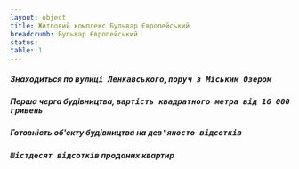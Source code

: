```yaml
---
layout: object
title: Житловий комплекс Бульвар Європейський
breadcrumb: Бульвар Європейський
status:
table: 1
---
```


##### Знаходиться по <kbd>вулиці Ленкавського</kbd>, <kbd>поруч з Міським Озером</kbd>

##### Перша черга будівництва, <kbd>вартість квадратного метра від 16 000 гривень</kbd>

##### Готовність об'єкту будівництва на <kbd>дев'яносто відсотків</kbd>

##### <kbd>Шістдесят відсотків</kbd> проданих квартир
